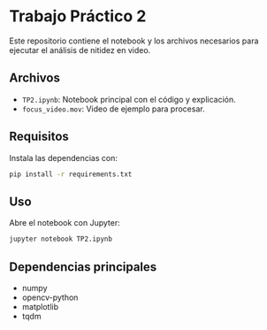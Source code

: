 # Trabajo Práctico 2

Este repositorio contiene el notebook y los archivos necesarios para ejecutar el análisis de nitidez en video.

## Archivos
- `TP2.ipynb`: Notebook principal con el código y explicación.
- `focus_video.mov`: Video de ejemplo para procesar.

## Requisitos

Instala las dependencias con:
```bash
pip install -r requirements.txt
```

## Uso

Abre el notebook con Jupyter:
```bash
jupyter notebook TP2.ipynb
```

## Dependencias principales
- numpy
- opencv-python
- matplotlib
- tqdm
